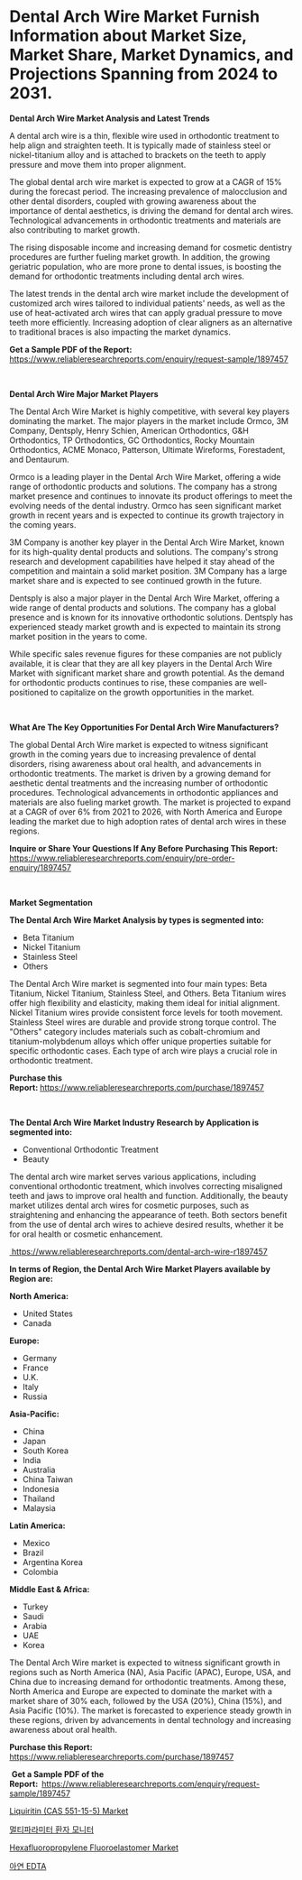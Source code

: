 <p><h1>Dental Arch Wire Market Furnish Information about Market Size, Market Share, Market Dynamics, and Projections Spanning from 2024 to 2031.</h1></p><p><strong>Dental Arch Wire Market Analysis and Latest Trends</strong></p>
<p><p>A dental arch wire is a thin, flexible wire used in orthodontic treatment to help align and straighten teeth. It is typically made of stainless steel or nickel-titanium alloy and is attached to brackets on the teeth to apply pressure and move them into proper alignment.</p><p>The global dental arch wire market is expected to grow at a CAGR of 15% during the forecast period. The increasing prevalence of malocclusion and other dental disorders, coupled with growing awareness about the importance of dental aesthetics, is driving the demand for dental arch wires. Technological advancements in orthodontic treatments and materials are also contributing to market growth.</p><p>The rising disposable income and increasing demand for cosmetic dentistry procedures are further fueling market growth. In addition, the growing geriatric population, who are more prone to dental issues, is boosting the demand for orthodontic treatments including dental arch wires.</p><p>The latest trends in the dental arch wire market include the development of customized arch wires tailored to individual patients' needs, as well as the use of heat-activated arch wires that can apply gradual pressure to move teeth more efficiently. Increasing adoption of clear aligners as an alternative to traditional braces is also impacting the market dynamics.</p></p>
<p><strong>Get a Sample PDF of the Report:&nbsp;</strong> <a href="https://www.reliableresearchreports.com/enquiry/request-sample/1897457">https://www.reliableresearchreports.com/enquiry/request-sample/1897457</a></p>
<p>&nbsp;</p>
<p><strong>Dental Arch Wire Major Market Players</strong></p>
<p><p>The Dental Arch Wire Market is highly competitive, with several key players dominating the market. The major players in the market include Ormco, 3M Company, Dentsply, Henry Schien, American Orthodontics, G&H Orthodontics, TP Orthodontics, GC Orthodontics, Rocky Mountain Orthodontics, ACME Monaco, Patterson, Ultimate Wireforms, Forestadent, and Dentaurum.</p><p>Ormco is a leading player in the Dental Arch Wire Market, offering a wide range of orthodontic products and solutions. The company has a strong market presence and continues to innovate its product offerings to meet the evolving needs of the dental industry. Ormco has seen significant market growth in recent years and is expected to continue its growth trajectory in the coming years.</p><p>3M Company is another key player in the Dental Arch Wire Market, known for its high-quality dental products and solutions. The company's strong research and development capabilities have helped it stay ahead of the competition and maintain a solid market position. 3M Company has a large market share and is expected to see continued growth in the future.</p><p>Dentsply is also a major player in the Dental Arch Wire Market, offering a wide range of dental products and solutions. The company has a global presence and is known for its innovative orthodontic solutions. Dentsply has experienced steady market growth and is expected to maintain its strong market position in the years to come.</p><p>While specific sales revenue figures for these companies are not publicly available, it is clear that they are all key players in the Dental Arch Wire Market with significant market share and growth potential. As the demand for orthodontic products continues to rise, these companies are well-positioned to capitalize on the growth opportunities in the market.</p></p>
<p>&nbsp;</p>
<p><strong>What Are The Key Opportunities For Dental Arch Wire Manufacturers?</strong></p>
<p><p>The global Dental Arch Wire market is expected to witness significant growth in the coming years due to increasing prevalence of dental disorders, rising awareness about oral health, and advancements in orthodontic treatments. The market is driven by a growing demand for aesthetic dental treatments and the increasing number of orthodontic procedures. Technological advancements in orthodontic appliances and materials are also fueling market growth. The market is projected to expand at a CAGR of over 6% from 2021 to 2026, with North America and Europe leading the market due to high adoption rates of dental arch wires in these regions.</p></p>
<p><strong>Inquire or Share Your Questions If Any Before Purchasing This Report:</strong> <a href="https://www.reliableresearchreports.com/enquiry/pre-order-enquiry/1897457">https://www.reliableresearchreports.com/enquiry/pre-order-enquiry/1897457</a></p>
<p>&nbsp;</p>
<p><strong>Market Segmentation</strong></p>
<p><strong>The Dental Arch Wire Market Analysis by types is segmented into:</strong></p>
<p><ul><li>Beta Titanium</li><li>Nickel Titanium</li><li>Stainless Steel</li><li>Others</li></ul></p>
<p><p>The Dental Arch Wire market is segmented into four main types: Beta Titanium, Nickel Titanium, Stainless Steel, and Others. Beta Titanium wires offer high flexibility and elasticity, making them ideal for initial alignment. Nickel Titanium wires provide consistent force levels for tooth movement. Stainless Steel wires are durable and provide strong torque control. The "Others" category includes materials such as cobalt-chromium and titanium-molybdenum alloys which offer unique properties suitable for specific orthodontic cases. Each type of arch wire plays a crucial role in orthodontic treatment.</p></p>
<p><strong>Purchase this Report:&nbsp;</strong><a href="https://www.reliableresearchreports.com/purchase/1897457">https://www.reliableresearchreports.com/purchase/1897457</a></p>
<p>&nbsp;</p>
<p><strong>The Dental Arch Wire Market Industry Research by Application is segmented into:</strong></p>
<p><ul><li>Conventional Orthodontic Treatment</li><li>Beauty</li></ul></p>
<p><p>The dental arch wire market serves various applications, including conventional orthodontic treatment, which involves correcting misaligned teeth and jaws to improve oral health and function. Additionally, the beauty market utilizes dental arch wires for cosmetic purposes, such as straightening and enhancing the appearance of teeth. Both sectors benefit from the use of dental arch wires to achieve desired results, whether it be for oral health or cosmetic enhancement.</p></p>
<p><a href="https://www.reliableresearchreports.com/dental-arch-wire-r1897457">&nbsp;https://www.reliableresearchreports.com/dental-arch-wire-r1897457</a></p>
<p><strong>In terms of Region, the Dental Arch Wire Market Players available by Region are:</strong></p>
<p>
    <p> <strong> North America: </strong>
        <ul>
            <li>United States</li>
            <li>Canada</li>
        </ul>
        </p> 
    <p> <strong> Europe: </strong>
        <ul>
            <li>Germany</li>
            <li>France</li>
            <li>U.K.</li>
            <li>Italy</li>
            <li>Russia</li>
        </ul>
        </p> 
    <p> <strong> Asia-Pacific: </strong>
        <ul>
            <li>China</li>
            <li>Japan</li>
            <li>South Korea</li>
            <li>India</li>
            <li>Australia</li>
            <li>China Taiwan</li>
            <li>Indonesia</li>
            <li>Thailand</li>
            <li>Malaysia</li>
        </ul>
        </p> 
    <p> <strong> Latin America: </strong>
        <ul>
            <li>Mexico</li>
            <li>Brazil</li>
            <li>Argentina Korea</li>
            <li>Colombia</li>
        </ul>
        </p> 
    <p> <strong> Middle East & Africa: </strong>
        <ul>
            <li>Turkey</li>
            <li>Saudi</li>
            <li>Arabia</li>
            <li>UAE</li>
            <li>Korea</li>
        </ul>
    </p>
    </p>
<p><p>The Dental Arch Wire market is expected to witness significant growth in regions such as North America (NA), Asia Pacific (APAC), Europe, USA, and China due to increasing demand for orthodontic treatments. Among these, North America and Europe are expected to dominate the market with a market share of 30% each, followed by the USA (20%), China (15%), and Asia Pacific (10%). The market is forecasted to experience steady growth in these regions, driven by advancements in dental technology and increasing awareness about oral health.</p></p>
<p><strong>Purchase this Report: </strong><a href="https://www.reliableresearchreports.com/purchase/1897457">https://www.reliableresearchreports.com/purchase/1897457</a></p>
<p>&nbsp;<strong>Get a Sample PDF of the Report:&nbsp;&nbsp;</strong><a href="https://www.reliableresearchreports.com/enquiry/request-sample/1897457">https://www.reliableresearchreports.com/enquiry/request-sample/1897457</a></p>
<p><strong></strong></p>
<p><p><a href="https://www.linkedin.com/pulse/liquiritin-cas-551-15-5-market-insights-players-forecast-till-l5ace">Liquiritin (CAS 551-15-5) Market</a></p><p><a href="https://medium.com/@edaunhshhs/%EB%8B%A4%EC%A4%91-%EB%A7%A4%EA%B0%9C%EB%B3%80%EC%88%98-%ED%99%98%EC%9E%90-%EB%AA%A8%EB%8B%88%ED%84%B0-%EC%8B%9C%EC%9E%A5-%EB%B6%84%EC%84%9D-%EB%B0%8F-2024%EB%85%84%EB%B6%80%ED%84%B0-2031%EB%85%84%EA%B9%8C%EC%A7%80%EC%9D%98-%ED%81%AC%EA%B8%B0-%EC%98%88%EC%B8%A1-deb7def8bf52">멀티파라미터 환자 모니터</a></p><p><a href="https://www.linkedin.com/pulse/hexafluoropropylene-fluoroelastomer-market-analysis-size-global-o4rce">Hexafluoropropylene Fluoroelastomer Market</a></p><p><a href="https://medium.com/@bennyuigleyjks/%EC%95%84%EC%97%B0-edta-%EC%8B%9C%EC%9E%A5-%EA%B7%9C%EB%AA%A8%EB%8A%94-%EA%B8%80%EB%A1%9C%EB%B2%8C-%EC%82%B0%EC%97%85%EC%97%90%EC%84%9C-%EC%B5%9C%EC%A0%81%EC%9D%98-%EB%A7%88%EC%BC%80%ED%8C%85-%EC%B1%84%EB%84%90%EC%9D%84-%EB%B3%B4%EC%97%AC%EC%A4%8D%EB%8B%88%EB%8B%A4-47695ea47261">아연 EDTA</a></p></p>